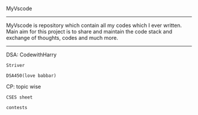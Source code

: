 MyVscode
******************************************************************************************************************************************************
MyVscode is repository which contain all my codes which I ever written.
Main aim for this project is to share and maintain the code stack and exchange of thoughts, codes and much more.

******************************************************************************************************************************************************
DSA:
    CodewithHarry

    Striver

    DSA450(love babbar)


CP:
    topic wise

    CSES sheet 

    contests

